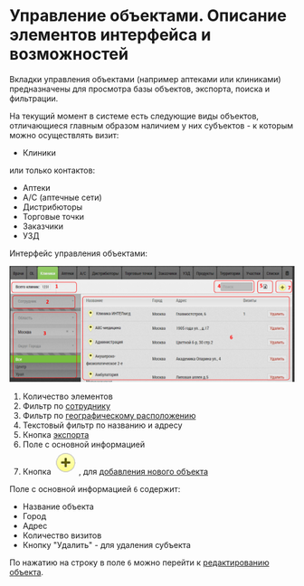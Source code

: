 # Управление объектами. Описание элементов интерфейса и возможностей

Вкладки управления объектами (например аптеками или клиниками) предназначены для просмотра базы объектов, экспорта, поиска и фильтрации.

На текущий момент в системе есть следующие виды объектов, отличающиеся главным образом наличием у них субъектов - к которым можно осуществлять визит:

- Клиники

или только контактов:

- Аптеки
- А/С (аптечные сети)
- Дистрибюторы
- Торговые точки
- Заказчики
- УЗД


Интерфейс управления объектами:

![](../images/database-object.png)

1. Количество элементов
2. Фильтр по [сотруднику](database-user.html)
3. Фильтр по [географическому расположению](database-geo.html)
4. Текстовый фильтр по названию и адресу
5. Кнопка [экспорта](database-export.html)
6. Поле с основной информацией
7. Кнопка ![](../images/icon-add-object.png#inline), для [добавления нового объекта](database-object-add.html)


Поле с основной информацией `6` содержит:
- Название объекта
- Город
- Адрес
- Количество визитов
- Кнопку "Удалить" - для удаления субъекта

По нажатию на строку в поле `6` можно перейти к [редактированию объекта](database-object-edit.html).
